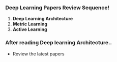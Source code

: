  ### Deep Learning Papers Review Sequence!

1. **Deep Learning Architecture**
2. **Metric Learning**
3. **Active Learning**

### After reading Deep learning Architecture..
- Review the latest papers 
